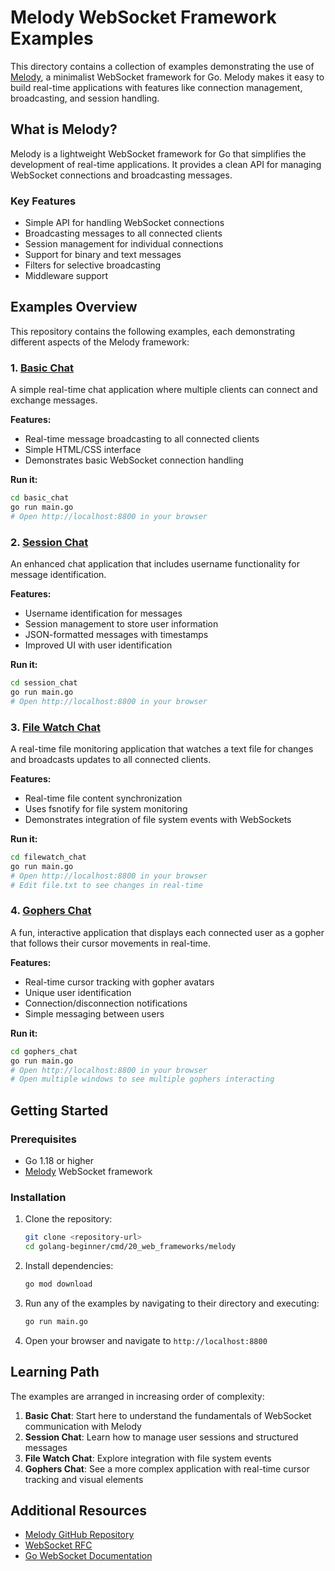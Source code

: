 # Melody WebSocket Framework Examples

This directory contains a collection of examples demonstrating the use of [Melody](https://github.com/olahol/melody), a minimalist WebSocket framework for Go. Melody makes it easy to build real-time applications with features like connection management, broadcasting, and session handling.

## What is Melody?

Melody is a lightweight WebSocket framework for Go that simplifies the development of real-time applications. It provides a clean API for managing WebSocket connections and broadcasting messages.

### Key Features

- Simple API for handling WebSocket connections
- Broadcasting messages to all connected clients
- Session management for individual connections
- Support for binary and text messages
- Filters for selective broadcasting
- Middleware support

## Examples Overview

This repository contains the following examples, each demonstrating different aspects of the Melody framework:

### 1. [Basic Chat](./basic_chat/)

A simple real-time chat application where multiple clients can connect and exchange messages.

**Features:**
- Real-time message broadcasting to all connected clients
- Simple HTML/CSS interface
- Demonstrates basic WebSocket connection handling

**Run it:**
```bash
cd basic_chat
go run main.go
# Open http://localhost:8800 in your browser
```

### 2. [Session Chat](./session_chat/)

An enhanced chat application that includes username functionality for message identification.

**Features:**
- Username identification for messages
- Session management to store user information
- JSON-formatted messages with timestamps
- Improved UI with user identification

**Run it:**
```bash
cd session_chat
go run main.go
# Open http://localhost:8800 in your browser
```

### 3. [File Watch Chat](./filewatch_chat/)

A real-time file monitoring application that watches a text file for changes and broadcasts updates to all connected clients.

**Features:**
- Real-time file content synchronization
- Uses fsnotify for file system monitoring
- Demonstrates integration of file system events with WebSockets

**Run it:**
```bash
cd filewatch_chat
go run main.go
# Open http://localhost:8800 in your browser
# Edit file.txt to see changes in real-time
```

### 4. [Gophers Chat](./gophers_chat/)

A fun, interactive application that displays each connected user as a gopher that follows their cursor movements in real-time.

**Features:**
- Real-time cursor tracking with gopher avatars
- Unique user identification
- Connection/disconnection notifications
- Simple messaging between users

**Run it:**
```bash
cd gophers_chat
go run main.go
# Open http://localhost:8800 in your browser
# Open multiple windows to see multiple gophers interacting
```

## Getting Started

### Prerequisites

- Go 1.18 or higher
- [Melody](https://github.com/olahol/melody) WebSocket framework

### Installation

1. Clone the repository:
   ```bash
   git clone <repository-url>
   cd golang-beginner/cmd/20_web_frameworks/melody
   ```

2. Install dependencies:
   ```bash
   go mod download
   ```

3. Run any of the examples by navigating to their directory and executing:
   ```bash
   go run main.go
   ```

4. Open your browser and navigate to `http://localhost:8800`

## Learning Path

The examples are arranged in increasing order of complexity:

1. **Basic Chat**: Start here to understand the fundamentals of WebSocket communication with Melody
2. **Session Chat**: Learn how to manage user sessions and structured messages
3. **File Watch Chat**: Explore integration with file system events
4. **Gophers Chat**: See a more complex application with real-time cursor tracking and visual elements

## Additional Resources

- [Melody GitHub Repository](https://github.com/olahol/melody)
- [WebSocket RFC](https://tools.ietf.org/html/rfc6455)
- [Go WebSocket Documentation](https://pkg.go.dev/golang.org/x/net/websocket)